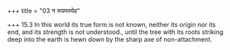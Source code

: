 +++
title = "03 न रूपमस्येह"

+++
15.3 In this world its true form is not known, neither its origin nor
its end, and its strength is not understood., until the tree with its
roots striking deep into the earth is hewn down by the sharp axe of
non-attachment.
